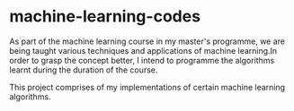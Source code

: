 # machine-learning-codes

As part of the machine learning course in my master's programme, we are being taught various techniques and applications of machine learning.In order to grasp the concept better, I intend to programme the algorithms learnt during the duration of the course.

This project comprises of my implementations of certain machine learning algorithms.
